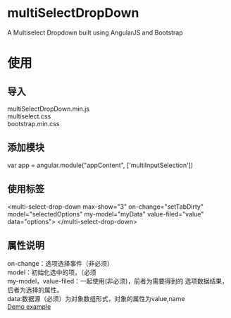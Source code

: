 # multiSelectDropDown

A Multiselect Dropdown built using AngularJS and Bootstrap  
# 使用  
## 导入
multiSelectDropDown.min.js  
multiselect.css  
bootstrap.min.css  
## 添加模块  
var app = angular.module("appContent", ['multiInputSelection'])  
## 使用标签  
&lt;multi-select-drop-down
                max-show="3"
                on-change="setTabDirty"
                model="selectedOptions"
                my-model="myData"
                value-filed="value"
                data="options"&gt;
&lt;/multi-select-drop-down&gt;
## 属性说明  
on-change：选项选择事件（非必须）  
model：初始化选中的项，（必须  
my-model，value-filed：一起使用(非必须)，前者为需要得到的
选项数据结果，后者为选择的属性。  
data:数据源（必须）为对象数组形式，对象的属性为value,name  
[Demo example](https://plnkr.co/edit/RyILWrBwWh4Nxh04W47R?p=preview)


